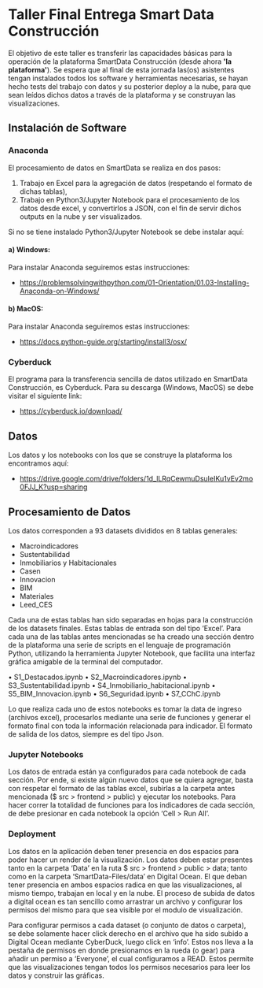 # Taller Final Entrega Smart Data Construcción

El objetivo de este taller es transferir las capacidades básicas para la operación de la plataforma SmartData Construcción (desde ahora **'la plataforma'**). Se espera que al final de esta jornada las(os) asistentes tengan instalados todos los software y herramientas necesarias, se hayan hecho tests del trabajo con datos y su posterior deploy a la nube, para que sean leídos dichos datos a través de la plataforma y se construyan las visualizaciones.

## Instalación de Software
### Anaconda
El procesamiento de datos en SmartData se realiza en dos pasos:

1. Trabajo en Excel para la agregación de datos (respetando el formato de dichas tablas),
2. Trabajo en Python3/Jupyter Notebook para el procesamiento de los datos desde excel, y convertirlos a JSON, con el fin de servir dichos outputs en la nube y ser visualizados.

Si no se tiene instalado Python3/Jupyter Notebook se debe instalar aquí:

#### a) Windows:
Para instalar Anaconda seguiremos estas instrucciones: 
- https://problemsolvingwithpython.com/01-Orientation/01.03-Installing-Anaconda-on-Windows/ 

#### b) MacOS:
Para instalar Anaconda seguiremos estas instrucciones: 
- https://docs.python-guide.org/starting/install3/osx/ 


### Cyberduck
El programa para la transferencia sencilla de datos utilizado en SmartData Construcción, es Cyberduck. Para su descarga (Windows, MacOS) se debe visitar el siguiente link:
- https://cyberduck.io/download/ 

## Datos 
Los datos y los notebooks con los que se construye la plataforma los encontramos aquí: 
- https://drive.google.com/drive/folders/1d_lLRqCewmuDsuIeIKu1vEv2mo0FJJ_K?usp=sharing 

## Procesamiento de Datos
Los datos corresponden a 93 datasets divididos en 8 tablas generales:
- Macroindicadores
- Sustentabilidad
- Inmobiliarios y Habitacionales 
- Casen
- Innovacion
- BIM
- Materiales
- Leed_CES

Cada una de estas tablas han sido separadas en hojas para la construcción de los datasets finales. Estas tablas de entrada son del tipo ‘Excel’. Para cada una de las tablas antes mencionadas se ha creado una sección dentro de la plataforma una serie de scripts en el lenguaje de programación Python, utilizando la herramienta Jupyter Notebook, que facilita una interfaz gráfica amigable de la terminal del computador.

• S1_Destacados.ipynb
• S2_Macroindicadores.ipynb
• S3_Sustentabilidad.ipynb
• S4_Inmobiliario_habitacional.ipynb • S5_BIM_Innovacion.ipynb
• S6_Seguridad.ipynb
• S7_CChC.ipynb

Lo que realiza cada uno de estos notebooks es tomar la data de ingreso (archivos excel), procesarlos mediante una serie de funciones y generar el formato final con toda la información relacionada para indicador. El formato de salida de los datos, siempre es del tipo Json.

### Jupyter Notebooks
Los datos de entrada están ya configurados para cada notebook de cada sección. Por ende, si existe algún nuevo datos que se quiera agregar, basta con respetar el formato de las tablas excel, subirlas a la carpeta antes mencionada ($ src > frontend > public) y ejecutar los notebooks. Para hacer correr la totalidad de funciones para los indicadores de cada sección, de debe presionar en cada notebook la opción ‘Cell > Run All’.

### Deployment
Los datos en la aplicación deben tener presencia en dos espacios para poder hacer un render de la visualización. Los datos deben estar presentes tanto en la carpeta ‘Data’ en la ruta $ src > frontend > public > data; tanto como en la carpeta ‘SmartData-Files/data’ en Digital Ocean. El que deban tener presencia en ambos espacios radica en que las visualizaciones, al mismo tiempo, trabajan en local y en la nube. El proceso de subida de datos a digital ocean es tan sencillo como arrastrar un archivo y configurar los permisos del mismo para que sea visible por el modulo de visualización.

Para configurar permisos a cada dataset (o conjunto de datos o carpeta), se debe solamente hacer click derecho en el archivo que ha sido subido a Digital Ocean mediante CyberDuck, luego click en ‘info’. Estos nos lleva a la pestaña de permisos en donde presionamos en la rueda (o gear) para añadir un permiso a ‘Everyone’, el cual configuramos a READ. Estos permite que las visualizaciones tengan todos los permisos necesarios para leer los datos y construir las gráficas.